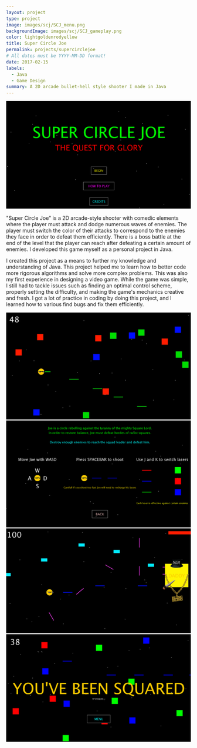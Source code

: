 ```yaml
---
layout: project
type: project
image: images/scj/SCJ_menu.png
backgroundImage: images/scj/SCJ_gameplay.png
color: lightgoldenrodyellow
title: Super Circle Joe
permalink: projects/supercirclejoe
# All dates must be YYYY-MM-DD format!
date: 2017-02-15
labels:
  - Java
  - Game Design
summary: A 2D arcade bullet-hell style shooter I made in Java
---
```


<img class="ui huge centered bordered image" src="../images/scj/SCJ_menu.png">

"Super Circle Joe" is a 2D arcade-style shooter with comedic elements where the player must attack and dodge numerous waves of enemies. The player must switch the color of their attacks to correspond to the enemies they face in order to defeat them efficiently. There is a boss battle at the end of the level that the player can reach after defeating a certain amount of enemies. I developed this game myself as a personal project in Java.

I created this project as a means to further my knowledge and understanding of Java. This project helped me to learn how to better code more rigorous algorithms and solve more complex problems. This was also my first experience in designing a video game. While the game was simple, I still had to tackle issues such as finding an optimal control scheme, properly setting the difficulty, and making the game's mechanics creative and fresh. I got a lot of practice in coding by doing this project, and I learned how to various find bugs and fix them efficiently. 

<div class="ui one column grid">
  <div class="column">
    <img class="ui big bordered image" src="../images/scj/SCJ_gameplay.png">
    <img class="ui big bordered image" src="../images/scj/SCJ_Instructions.png">
    <img class="ui big bordered image" src="../images/scj/SCJ_boss.png">
    <img class="ui big bordered image" src="../images/scj/SCJ_death.png">
  </div>
</div>

